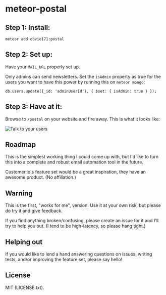 # meteor-postal

## Step 1: Install:

    meteor add obvio171:postal

## Step 2: Set up:

Have your `MAIL_URL` properly set up.

Only admins can send newsletters. Set the `isAdmin` property as true for the users you want to have this power by running this on `meteor mongo`:

    db.users.update({_id: 'adminUserId'}, { $set: { isAdmin: true } });

## Step 3: Have at it:

Browse to `/postal` on your website and fire away. This is what it looks like:

![Talk to your users](http://i.imgur.com/skSrqJW.png)

## Roadmap

This is the simplest working thing I could come up with, but I'd like to turn this into a complete and robust email automation tool in the future.

Customer.io's feature set would be a great inspiration, they have an awesome product. (No affiliation.)

## Warning

This is the first, "works for me", version. Use it at your own risk, but please do try it and give feedback.

If you find anything broken/confusing, please create an issue for it and I'll try to help you out. (I tend to be high-latency, so please hang tight.)

## Helping out

If you would like to lend a hand answering questions on issues, writing tests, and/or improving the feature set, please say hello!

## License

MIT (LICENSE.txt).
